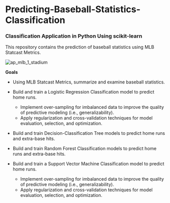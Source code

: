 # Predicting-Baseball-Statistics-Classification
### Classification Application in Python Using scikit-learn

This repository contains the prediction of baseball statistics using MLB Statcast Metrics.

![ap_mlb_1_stadium](https://user-images.githubusercontent.com/41403941/56247467-aea64980-6059-11e9-9308-f35c5d5ea3d9.jpg)

**Goals**

- Using MLB Statcast Metrics, summarize and examine baseball statistics.

- Build and train a Logistic Regression Classification model to predict home runs.
    - Implement over-sampling for imbalanced data to improve the quality of predictive modeling (i.e., generalizability).
    - Apply regularization and cross-validation techniques for model evaluation, selection, and optimization.

- Build and train Decision-Classification Tree models to predict home runs and extra-base hits.

- Build and train Random Forest Classification models to predict home runs and extra-base hits.

- Build and train a Support Vector Machine Classification model to predict home runs.
    - Implement over-sampling for imbalanced data to improve the quality of predictive modeling (i.e., generalizability).
    - Apply regularization and cross-validation techniques for model evaluation, selection, and optimization.

